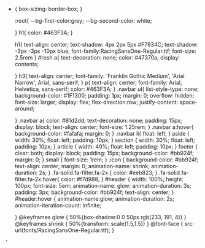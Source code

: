 * {
    box-sizing: border-box;
  }
  
  :root{
  --bg-first-color:grey;
  --bg-second-color: white; 

  }
h1{
    color: #463F3A;
}
  
  h1{
    text-align: center;
    text-shadow: 4px 2px 5px #F7934C;
    text-shadow: -3px -3px -10px blue;
    font-family:RacingSansOne-Regular.ttf;
    font-size: 2.5rem
  }
  #rosh a{
    text-decoration: none;
    color: #47370a;
    display: contents;
  
  }
  h3{
  text-align: center;
  font-family: 'Franklin Gothic Medium', 'Arial Narrow', Arial, sans-serif;
  }
  p{
  text-align: center;
  font-family: Arial, Helvetica, sans-serif;
  color: #463F3A;
  }
  .navbar ul{
    list-style-type: none;
    background-color: #1F1300;
    padding: 1px;
    margin: 0;
    overflow: hidden;
    font-size: larger;
    display: flex;
    flex-direction:row;
    justify-content: space-around;
    
    
  }
  .navbar a{
    color: #81d2dd;
    text-decoration: none;
    padding: 15px;
    display: block;
    text-align: center;
    font-size: 1.25rem;
  }
  .navbar a:hover{
    background-color: #fafafa;
    margin: 0;
  }
  .navbar li{
    float: left;
  }
  aside {
    width: 30%;
    float: left;
    padding: 10px;
  }
  section {
    width: 30%;
    float: left;
    padding: 10px;
  }
  article {
    width: 40%;
    float: left;
    padding: 10px;
  }
  footer {
    clear: both;
    display: block;
    padding: 15px;
    background-color: #bb924f;
    margin: 0;
  }
  small {
    font-size: 1rem;
  }
  .icon {
    background-color: #bb924f;
    text-align: center;
    margin: 0;
    animation-name: shrink;
    animation-duration: 2s;
  }
  .fa-solid.fa-filter.fa-2x {
    color: #eeb823;
  }
  .fa-solid.fa-filter.fa-2x:hover{
    color: #f7d988;
  }
  #header {
    width: 100%;
    height: 100px;
    font-size: 5em;
    animation-name: glow;
    animation-duration: 3s;
    padding: 3px;
    background-color: #bb924f;
    text-align: center;
  }
  #header:hover {
    animation-name:glow;
    animation-duration: 2s;
    animation-iteration-count: infinite;
  
  }
  @keyframes glow {
    50%{box-shadow:0 0 50px rgb(233, 191, 4)}
  }
  @keyframes shrink {
    50%{transform: scale(1.5,1.5)}
  }
  @font-face {
    src: url(fonts/RacingSansOne-Regular.ttf);
  }
  







'
  
  